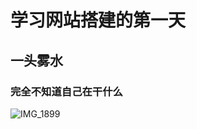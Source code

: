 # 学习网站搭建的第一天

## 一头雾水

### 完全不知道自己在干什么

![IMG_1899](https://github.com/user-attachments/assets/2e197689-a0e6-40d3-b930-29d8b9c51bad)

